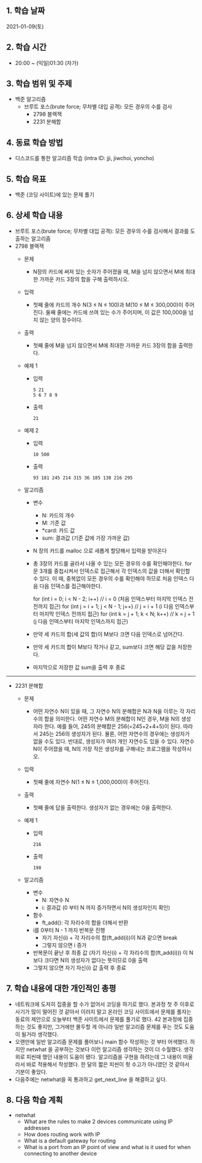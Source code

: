 ## 1. 학습 날짜

2021-01-09(토)


## 2. 학습 시간

* 20:00 ~ (익일)01:30 (자가)


## 3. 학습 범위 및 주제

* 백준 알고리즘
	* 브루트 포스(brute force; 무차별 대입 공격): 모든 경우의 수를 검사
		* 2798 블랙잭
		* 2231 분해합


## 4. 동료 학습 방법

* 디스코드를 통한 알고리즘 학습 (intra ID: jji, jiwchoi, yoncho)

## 5. 학습 목표

* 백준 (코딩 사이트)에 있는 문제 풀기


## 6. 상세 학습 내용

* 브루트 포스(brute force; 무차별 대입 공격): 모든 경우의 수를 검사해서 결과를 도출하는 알고리즘
* 2798 블랙잭
	* 문제
		* N장의 카드에 써져 있는 숫자가 주어졌을 때, M을 넘지 않으면서 M에 최대한 가까운 카드 3장의 합을 구해 출력하시오.
	* 입력
		* 첫째 줄에 카드의 개수 N(3 ≤ N ≤ 100)과 M(10 ≤ M ≤ 300,000)이 주어진다. 둘째 줄에는 카드에 쓰여 있는 수가 주어지며, 이 값은 100,000을 넘지 않는 양의 정수이다.
	* 출력
		* 첫째 줄에 M을 넘지 않으면서 M에 최대한 가까운 카드 3장의 합을 출력한다.
	* 예제 1
		* 입력
            ```
			5 21
			5 6 7 8 9
            ```


		* 출력
            ```
			21
            ```
            

	* 예제 2
		* 입력
            ```
			10 500
            ```

		* 출력
            ```
			93 181 245 214 315 36 185 138 216 295
            ```

	* 알고리즘
		* 변수
			* N: 카드의 개수
			* M: 기준 값
			* *card: 카드 값
			* sum: 결과값 (기준 값에 가장 가까운 값)
		* N 장의 카드를 malloc 으로 새롭게 할당해서 입력을 받아온다
		* 총 3장의 카드를 골라서 나올 수 있는 모든 경우의 수를 확인해야한다. for문 3개를 중첩시켜서 인덱스로 접근해서 각 인덱스의 값을 더해서 확인할 수 있다. 이 때, 중복없이 모든 경우의 수를 확인해야 하므로 처음 인덱스 다음 다음 인덱스를 접근해야한다.

			for (int i = 0; i < N - 2; i++)            // i = 0 (처음 인덱스부터 마지막 인덱스 전전까지 접근)
				for (int j = i + 1; j < N - 1; j++)    // j = i + 1 (i 다음 인덱스부터 마지막 인덱스 전까지 접근)
					for (int k = j + 1; k < N; k++)    // k = j + 1 (j 다음 인덱스부터 마지막 인덱스까지 접근)
		
		* 만약 세 카드의 합(세 값의 합)이 M보다 크면 다음 인덱스로 넘어간다.
		* 만약 세 카드의 합이 M보다 작거나 같고, sum보다 크면 해당 값을 저장한다.
		* 마지막으로 저장한 값 sum을 출력 후 종료


<hr>

* 2231 분해합
	* 문제
		* 어떤 자연수 N이 있을 때, 그 자연수 N의 분해합은 N과 N을 이루는 각 자리수의 합을 의미한다. 어떤 자연수 M의 분해합이 N인 경우, M을 N의 생성자라 한다. 예를 들어, 245의 분해합은 256(=245+2+4+5)이 된다. 따라서 245는 256의 생성자가 된다. 물론, 어떤 자연수의 경우에는 생성자가 없을 수도 있다. 반대로, 생성자가 여러 개인 자연수도 있을 수 있다. 자연수 N이 주어졌을 때, N의 가장 작은 생성자를 구해내는 프로그램을 작성하시오.
	* 입력
		* 첫째 줄에 자연수 N(1 ≤ N ≤ 1,000,000)이 주어진다.
	* 출력
		* 첫째 줄에 답을 출력한다. 생성자가 없는 경우에는 0을 출력한다.
	* 예제 1
		* 입력
            ```
            216
            ```
            
		* 출력
			```
            198
            ```
	
	* 알고리즘
		* 변수
			* N: 자연수 N
			* i: 결과값 (0 부터 N 까지 증가하면서 N의 생성자인지 확인)
		* 함수
			* ft_add(): 각 자리수의 합을 더해서 반환
		* i를 0부터 N - 1 까지 반복문 진행
			* 자기 자신(i) + 각 자리수의 합(ft_add(i))이 N과 같으면 break
			* 그렇지 않으면 i 증가
		* 반복문이 끝난 후 최종 값 (자기 자신(i) + 각 자리수의 합(ft_add(i))) 이 N 보다 크다면 N의 생성자가 없다는 뜻이므로 0을 출력
		* 그렇지 않으면 자기 자신(i) 값 출력 후 종료


## 7. 학습 내용에 대한 개인적인 총평

* 네트워크에 도저히 집중을 할 수가 없어서 코딩을 하기로 했다. 본과정 첫 주 이후로 사기가 많이 떨어진 것 같아서 이러지 말고 온라인 코딩 사이트에서 문제를 풀자는 동료의 제안으로 오늘부터 백준 사이트에서 문제를 풀기로 했다. 42 본과정에 집중하는 것도 좋지만, 그거에만 몰두할 게 아니라 일반 알고리즘 문제를 푸는 것도 도움이 될거라 생각했다. 
* 오랜만에 일반 알고리즘 문제를 풀어보니 main 함수 작성하는 것 부터 어색했다. 하지만 netwhat 을 공부하는 것보다 이런 알고리즘 생각하는 것이 더 수월했다. 생각 외로 피씬때 했던 내용이 도움이 됐다. 알고리즘을 구현을 하려는데 그 내용이 떠올라서 바로 적용해서 작성했다. 한 달의 짧은 피씬이 헛 수고가 아니였던 것 같아서 기분이 좋았다.
* 다음주에는 netwhat을 꼭 통과하고 get_next_line 을 해결하고 싶다.



## 8. 다음 학습 계획

* netwhat
	* What are the rules to make 2 devices communicate using IP addresses
	* How does routing work with IP
	* What is a default gateway for routing
	* What is a port from an IP point of view and what is it used for when connecting to another device

